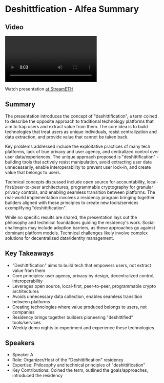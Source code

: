 # Deshittfication - Alfea Summary

## Video
<video controls>
<source src="https://vod-cdn.lp-playback.studio/raw/jxf4iblf6wlsyor6526t4tcmtmqa/catalyst-vod-com/hls/aaeerm1ranwvng0i/index.m3u8" type="application/x-mpegURL">
  Your browser does not support the video tag.
</video>

Watch presentation [at StreamETH](https://streameth.org/edge_city/watch?session=670f9e9150c4a85480e605eb)

## Summary
The presentation introduces the concept of "deshittification", a term coined to describe the opposite approach to traditional technology platforms that aim to trap users and extract value from them. The core idea is to build technologies that treat users as unique individuals, resist centralization and data extraction, and provide value that cannot be taken back.

Key problems addressed include the exploitative practices of many tech platforms, lack of true privacy and user agency, and centralized control over user data/experiences. The unique approach proposed is "deshittification" - building tools that actively resist manipulation, avoid extracting user data unnecessarily, enable interoperability to prevent user lock-in, and create value that belongs to users.

Technical concepts discussed include open source for accountability, local-first/peer-to-peer architectures, programmable cryptography for granular privacy controls, and enabling seamless transition between platforms. The real-world implementation involves a residency program bringing together builders aligned with these principles to create new tools/services exemplifying "deshittification".

While no specific results are shared, the presentation lays out the philosophy and technical foundations guiding the residency's work. Social challenges may include adoption barriers, as these approaches go against dominant platform models. Technical challenges likely involve complex solutions for decentralized data/identity management.

## Key Takeaways
- "Deshittification" aims to build tech that empowers users, not extract value from them
- Core principles: user agency, privacy by design, decentralized control, interoperability
- Leverages open source, local-first, peer-to-peer, programmable crypto architectures
- Avoids unnecessary data collection, enables seamless transition between platforms
- Creating technologies where value produced belongs to users, not companies
- Residency brings together builders pioneering "deshittified" tools/services
- Weekly demo nights to experiment and experience these technologies

## Speakers
- Speaker A
- Role: Organizer/Host of the "Deshittification" residency
- Expertise: Philosophy and technical principles of "deshittification"
- Key Contributions: Coined the term, outlined the goals/approaches, introduced the residency

